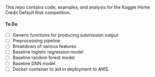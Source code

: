 This repo contains code, examples, and analysis for the Kaggle Home Credit Default Risk competition.

#### To Do

- [ ] Generic functions for producing submission output
- [ ] Preprocessing pipeline
- [ ] Breakdown of various features
- [ ] Baseline logistic regression model
- [ ] Baseline random forest model
- [ ] Baseline DNN model
- [ ] Docker container to aid in deployment to AWS.
